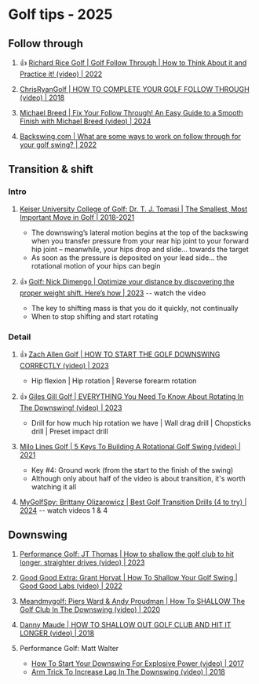 # Golf tips - 2025


## Follow through

1. :thumbsup: [Richard Rice Golf | Golf Follow Through | How to Think About it and Practice it! (video) | 2022](https://www.youtube.com/watch?v=5zAfKD1ucl8)

1. [ChrisRyanGolf | HOW TO COMPLETE YOUR GOLF FOLLOW THROUGH (video) | 2018](https://www.youtube.com/watch?v=kf0v-iCntNo)

1. [Michael Breed | Fix Your Follow Through! An Easy Guide to a Smooth Finish with Michael Breed (video) | 2024](https://www.youtube.com/watch?v=KwsUFMzjKF4)

1. [Backswing.com | What are some ways to work on follow through for your golf swing? | 2022](https://backswing.com/roundup/golf-swing-follow-through/)


## Transition & shift

### Intro

1. [Keiser University College of Golf: Dr. T. J. Tomasi | The Smallest, Most Important Move in Golf | 2018-2021](https://collegeofgolf.keiseruniversity.edu/smallest-important-move-golf/)
   - The downswing’s lateral motion begins at the top of the backswing when you transfer pressure from your
     rear hip joint to your forward hip joint – meanwhile, your hips drop and slide... towards the target
   - As soon as the pressure is deposited on your lead side... the rotational motion of your hips can begin

1. :thumbsup: [Golf: Nick Dimengo | Optimize your distance by discovering the proper weight shift. Here’s how | 2023](https://golf.com/instruction/proper-weight-shift-optimized-distance-jake-thurm/) -- watch the video
   - The key to shifting mass is that you do it quickly, not continually
   - When to stop shifting and start rotating


### Detail

1. :thumbsup: [Zach Allen Golf | HOW TO START THE GOLF DOWNSWING CORRECTLY (video) | 2023](https://www.youtube.com/watch?v=m0nGXwTw8XE)
   - Hip flexion | Hip rotation | Reverse forearm rotation

1. :thumbsup: [Giles Gill Golf | EVERYTHING You Need To Know About Rotating In The Downswing! (video) | 2023](https://www.youtube.com/watch?v=ZAe8FrO33Jo)
   - Drill for how much hip rotation we have | Wall drag drill | Chopsticks drill | Preset impact drill

1. [Milo Lines Golf | 5 Keys To Building A Rotational Golf Swing (video) | 2021](https://www.youtube.com/watch?v=dEHn9i9H618&t=1m47s)
   - Key #4: Ground work (from the start to the finish of the swing)
   - Although only about half of the video is about transition, it's worth watching it all

1. [MyGolfSpy: Brittany Olizarowicz | Best Golf Transition Drills (4 to try) | 2024](https://mygolfspy.com/news-opinion/best-golf-transition-drills-4-to-try/) -- watch videos 1 & 4


## Downswing

1. [Performance Golf: JT Thomas | How to shallow the golf club to hit longer, straighter drives (video) | 2023](https://www.youtube.com/watch?v=jC0hXILPQT8)

1. [Good Good Extra: Grant Horvat | How To Shallow Your Golf Swing | Good Good Labs (video) | 2022](https://www.youtube.com/watch?v=DOcS_IhDAhs&t=4m07s)

1. [Meandmygolf: Piers Ward & Andy Proudman | How To SHALLOW The Golf Club In The Downswing (video) | 2020](https://www.youtube.com/watch?v=tN8AO9nKSAQ)

1. [Danny Maude | HOW TO SHALLOW OUT GOLF CLUB AND HIT IT LONGER (video) | 2018](https://www.youtube.com/watch?v=DxMvIKhKWdM&t=3m13s)

1. Performance Golf: Matt Walter
   - [How To Start Your Downswing For Explosive Power (video) | 2017](https://www.youtube.com/watch?v=gHpwkrM7c9M)
   - [Arm Trick To Increase Lag In The Downswing (video) | 2018](https://www.youtube.com/watch?v=GYHROYn4TVY)

